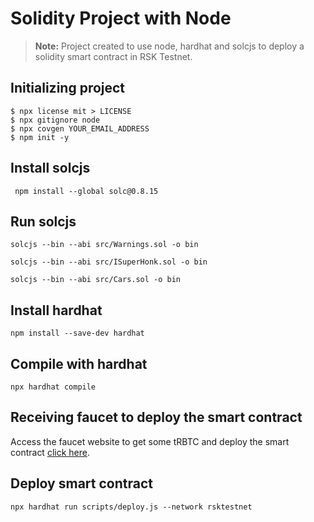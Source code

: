 # Solidity Project with Node
>**Note:** Project created to use node, hardhat and solcjs to deploy a solidity smart contract in RSK Testnet.

## Initializing project

```
$ npx license mit > LICENSE
$ npx gitignore node
$ npx covgen YOUR_EMAIL_ADDRESS
$ npm init -y
```

## Install solcjs
```
 npm install --global solc@0.8.15
 ```

## Run solcjs
```
solcjs --bin --abi src/Warnings.sol -o bin

solcjs --bin --abi src/ISuperHonk.sol -o bin

solcjs --bin --abi src/Cars.sol -o bin
```

## Install hardhat
```
npm install --save-dev hardhat
```

## Compile with hardhat
```
npx hardhat compile
```

## Receiving faucet to deploy the smart contract
Access the faucet website to get some tRBTC and deploy the smart contract [click here](https://faucet.rsk.co/).

## Deploy smart contract
```
npx hardhat run scripts/deploy.js --network rsktestnet
```